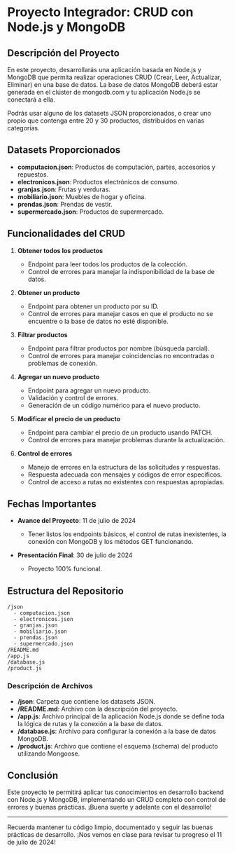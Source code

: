 # Proyecto Integrador: CRUD con Node.js y MongoDB

## Descripción del Proyecto

En este proyecto, desarrollarás una aplicación basada en Node.js y MongoDB que permita realizar operaciones CRUD (Crear, Leer, Actualizar, Eliminar) en una base de datos. La base de datos MongoDB deberá estar generada en el clúster de mongodb.com y tu aplicación Node.js se conectará a ella.

Podrás usar alguno de los datasets JSON proporcionados, o crear uno propio que contenga entre 20 y 30 productos, distribuidos en varias categorías.

## Datasets Proporcionados

- **computacion.json**: Productos de computación, partes, accesorios y repuestos.
- **electronicos.json**: Productos electrónicos de consumo.
- **granjas.json**: Frutas y verduras.
- **mobiliario.json**: Muebles de hogar y oficina.
- **prendas.json**: Prendas de vestir.
- **supermercado.json**: Productos de supermercado.

## Funcionalidades del CRUD

1. **Obtener todos los productos**
   - Endpoint para leer todos los productos de la colección.
   - Control de errores para manejar la indisponibilidad de la base de datos.

2. **Obtener un producto**
   - Endpoint para obtener un producto por su ID.
   - Control de errores para manejar casos en que el producto no se encuentre o la base de datos no esté disponible.

3. **Filtrar productos**
   - Endpoint para filtrar productos por nombre (búsqueda parcial).
   - Control de errores para manejar coincidencias no encontradas o problemas de conexión.

4. **Agregar un nuevo producto**
   - Endpoint para agregar un nuevo producto.
   - Validación y control de errores.
   - Generación de un código numérico para el nuevo producto.

5. **Modificar el precio de un producto**
   - Endpoint para cambiar el precio de un producto usando PATCH.
   - Control de errores para manejar problemas durante la actualización.

6. **Control de errores**
   - Manejo de errores en la estructura de las solicitudes y respuestas.
   - Respuesta adecuada con mensajes y códigos de error específicos.
   - Control de acceso a rutas no existentes con respuestas apropiadas.

## Fechas Importantes

- **Avance del Proyecto**: 11 de julio de 2024
  - Tener listos los endpoints básicos, el control de rutas inexistentes, la conexión con MongoDB y los métodos GET funcionando.

- **Presentación Final**: 30 de julio de 2024
  - Proyecto 100% funcional.

## Estructura del Repositorio

```plaintext
/json
  - computacion.json
  - electronicos.json
  - granjas.json
  - mobiliario.json
  - prendas.json
  - supermercado.json
/README.md
/app.js
/database.js
/product.js
```



### Descripción de Archivos

- **/json**: Carpeta que contiene los datasets JSON.
- **/README.md**: Archivo con la descripción del proyecto.
- **/app.js**: Archivo principal de la aplicación Node.js donde se define toda la lógica de rutas y la conexión a la base de datos.
- **/database.js**: Archivo para configurar la conexión a la base de datos MongoDB.
- **/product.js**: Archivo que contiene el esquema (schema) del producto utilizando Mongoose.

## Conclusión

Este proyecto te permitirá aplicar tus conocimientos en desarrollo backend con Node.js y MongoDB, implementando un CRUD completo con control de errores y buenas prácticas. ¡Buena suerte y adelante con el desarrollo!

---

Recuerda mantener tu código limpio, documentado y seguir las buenas prácticas de desarrollo. ¡Nos vemos en clase para revisar tu progreso el 11 de julio de 2024!
